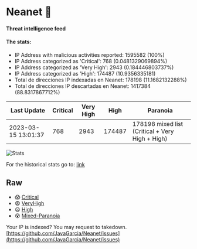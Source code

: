 # Neanet :hocho:
#### Threat intelligence feed
#### The stats:

- IP Address with malicious activities reported: 1595582 (100%)
- IP Address categorized as 'Critical':  768 (0.0481329069894%)
- IP Address categorized as 'Very High':  2943 (0.184446803737%)
- IP Address categorized as 'High':  174487 (10.9356335181)
- Total de direcciones IP indexadas en Neanet:  178198 (11.1682132288%)
- Total de direcciones IP descartadas en Neanet:  1417384 (88.8317867712%)

| Last Update | Critical | Very High | High | Paranoia |
| --- | --- | --- | --- | --- |
| 2023-03-15 13:01:37 | 768 | 2943 | 174487 | 178198 mixed list (Critical + Very High + High)|

![Stats](https://docs.google.com/spreadsheets/d/e/2PACX-1vSnaNMIXVabIpDJjufMlzH7poXnshF3mgd8Is1g9ytUEzVsP5my4Trn8f-xkoLLQ38xpL3HtmUexLo6/pubchart?oid=501124687&format=image)

For the historical stats go to: [link](/stats.csv)
## Raw
- :scream: [Critical](https://raw.githubusercontent.com/JavaGarcia/Neanet/master/blacklists/neanet_critical.txt)
- :fearful: [VeryHigh](https://raw.githubusercontent.com/JavaGarcia/Neanet/master/blacklists/neanet_veryHigh.txtt)
- :frowning: [High](https://raw.githubusercontent.com/JavaGarcia/Neanet/master/blacklists/neanet_high.txt)
- :dizzy_face: [Mixed-Paranoia](https://raw.githubusercontent.com/JavaGarcia/Neanet/master/blacklists/neanet_all.txt)


Your IP is indexed? You may request to takedown. [https://github.com/JavaGarcia/Neanet/issues](https://github.com/JavaGarcia/Neanet/issues)
























































































































































































































































































































































































































































































































































































































































































































































































































































































































































































































































































































































































































































































































































































































































































































































































































































































































































































































































































































































































































































































































































































































































































































































































































































































































































































































































































































































































































































































































































































































































































































































































































































































































































































































































































































































































































































































































































































































































































































































































































































































































































































































































































































































































































































































































































































































































































































































































































































































































































































































































































































































































































































































































































































































































































































































































































































































































































































































































































































































































































































































































































































































































































































































































































































































































































































































































































































































































































































































































































































































































































































































































































































































































































































































































































































































































































































































































































































































































































































































































































































































































































































































































































































































































































































































































































































































































































































































































































































































































































































































































































































































































































































































































































































































































































































































































































































































































































































































































































































































































































































































